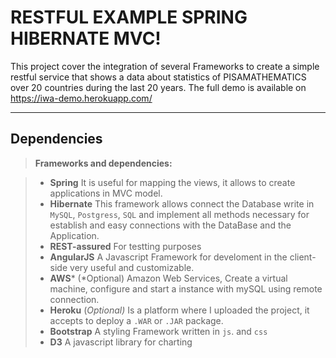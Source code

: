 RESTFUL EXAMPLE SPRING HIBERNATE MVC!
===================

This project cover the integration of several Frameworks to create a simple restful service that shows a data about statistics of PISAMATHEMATICS over 20 countries during the last 20 years. The full demo is available on https://iwa-demo.herokuapp.com/

----------
Dependencies
-------------

> **Frameworks and dependencies:**

> - **Spring** It is useful for mapping the views, it allows to create applications in MVC model.
> - **Hibernate** This framework allows connect the Database write in `MySQL`, `Postgress`, `SQL` and implement all methods necessary for establish and easy connections with the DataBase and the Application.
> - **REST-assured** For testting purposes 
> -  **AngularJS** A Javascript Framework for develoment in the client-side very useful and customizable.
> - **AWS*** (*Optional) Amazon Web Services, Create a virtual machine, configure and start a instance with mySQL using remote connection.
> - **Heroku** (*Optional)* Is a platform where I uploaded the project, it accepts to deploy a `.WAR` or `.JAR` package.
> - **Bootstrap** A styling Framework written in `js`. and  `css`
> - **D3** A javascript library for charting

